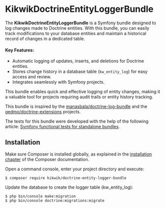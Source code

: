 KikwikDoctrineEntityLoggerBundle
================================

The **KikwikDoctrineEntityLoggerBundle** is a Symfony bundle designed to log changes made to Doctrine entities. 
With this bundle, you can easily track modifications to your database entities and maintain a historical record of changes in a dedicated table.

#### Key Features:
- Automatic logging of updates, inserts, and deletions for Doctrine entities.
- Stores change history in a database table (`kw_entity_log`) for easy access and review.
- Integrates seamlessly with Symfony projects.

This bundle enables quick and effective logging of entity changes, making it a valuable tool for projects requiring audit trails or entity history tracking.

This bundle is inspired by the [manasbala/doctrine-log-bundle](https://github.com/manasbala/doctrine-log-bundle) and the [gedmo/doctrine-extensions](https://github.com/doctrine-extensions/DoctrineExtensions) projects.

The tests for this bundle were developed with the help of the following article: [Symfony functional tests for standalone bundles](https://medium.com/@fico7489/symfony-functional-tests-for-standalone-bundles-9666045a2309).


Installation
------------

Make sure Composer is installed globally, as explained in the
[installation chapter](https://getcomposer.org/doc/00-intro.md)
of the Composer documentation.

Open a command console, enter your project directory and execute:

```console
$ composer require kikwik/doctrine-entity-logger-bundle
```

Update the database to create the logger table (kw_entity_log):

```console
$ php bin/console make:migration
$ php bin/console doctrine:migrations:migrate
```


